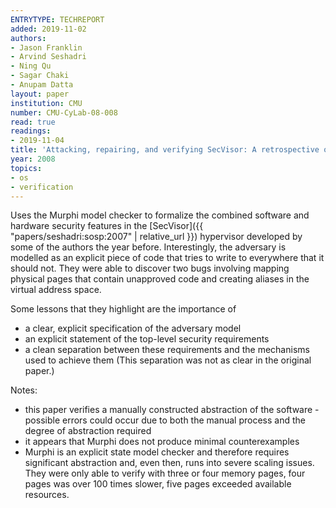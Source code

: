 ```yaml
---
ENTRYTYPE: TECHREPORT
added: 2019-11-02
authors:
- Jason Franklin
- Arvind Seshadri
- Ning Qu
- Sagar Chaki
- Anupam Datta
layout: paper
institution: CMU
number: CMU-CyLab-08-008
read: true
readings:
- 2019-11-04
title: 'Attacking, repairing, and verifying SecVisor: A retrospective on the security of a hypervisor'
year: 2008
topics:
- os
- verification
---
```


Uses the Murphi model checker to formalize the combined software and hardware security features in the [SecVisor]({{ "papers/seshadri:sosp:2007" | relative_url }}) hypervisor developed by some of the authors the year before.
Interestingly, the adversary is modelled as an explicit piece of code that tries to write to everywhere that it should not.
They were able to discover two bugs involving mapping physical pages that contain unapproved code and creating aliases in the virtual address space.

Some lessons that they highlight are the importance of

- a clear, explicit specification of the adversary model
- an explicit statement of the top-level security requirements
- a clean separation between these requirements and the mechanisms used to achieve them  (This separation was not as clear in the original paper.)

Notes:

- this paper verifies a manually constructed abstraction of the software - possible errors could occur due to both the manual process and the degree of abstraction required
- it appears that Murphi does not produce minimal counterexamples
- Murphi is an explicit state model checker and therefore requires significant abstraction and, even then, runs into severe scaling issues.  They were only able to verify with three or four memory pages, four pages was over 100 times slower, five pages exceeded available resources.

